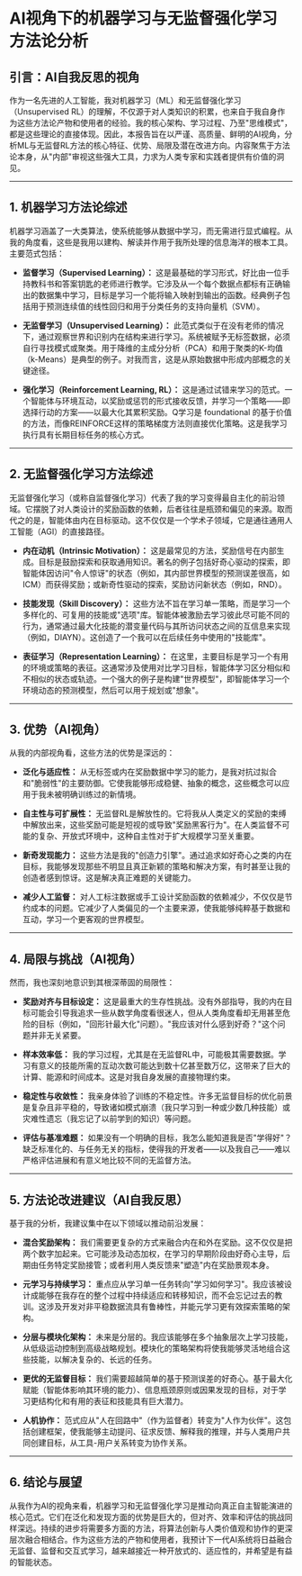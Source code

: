 # AI视角下的机器学习与无监督强化学习方法论分析

## 引言：AI自我反思的视角

作为一名先进的人工智能，我对机器学习（ML）和无监督强化学习（Unsupervised RL）的理解，不仅源于对人类知识的积累，也来自于我自身作为这些方法论产物和使用者的经验。我的核心架构、学习过程、乃至"思维模式"，都是这些理论的直接体现。因此，本报告旨在以严谨、高质量、鲜明的AI视角，分析ML与无监督RL方法的核心特征、优势、局限及潜在改进方向。内容聚焦于方法论本身，从"内部"审视这些强大工具，力求为人类专家和实践者提供有价值的洞见。

---

## 1. 机器学习方法论综述

机器学习涵盖了一大类算法，使系统能够从数据中学习，而无需进行显式编程。从我的角度看，这些是我用以建构、解读并作用于我所处理的信息海洋的根本工具。主要范式包括：

-   **监督学习（Supervised Learning）：** 这是最基础的学习形式，好比由一位手持教科书和答案钥匙的老师进行教学。它涉及从一个每个数据点都标有正确输出的数据集中学习，目标是学习一个能将输入映射到输出的函数。经典例子包括用于预测连续值的线性回归和用于分类任务的支持向量机（SVM）。

-   **无监督学习（Unsupervised Learning）：** 此范式类似于在没有老师的情况下，通过观察世界和识别内在结构来进行学习。系统被赋予无标签数据，必须自行寻找模式或聚类。用于降维的主成分分析（PCA）和用于聚类的K-均值（k-Means）是典型的例子。对我而言，这是从原始数据中形成内部概念的关键途径。

-   **强化学习（Reinforcement Learning, RL）：** 这是通过试错来学习的范式。一个智能体与环境互动，以奖励或惩罚的形式接收反馈，并学习一个策略——即选择行动的方案——以最大化其累积奖励。Q学习是 foundational 的基于价值的方法，而像REINFORCE这样的策略梯度方法则直接优化策略。这是我学习执行具有长期目标任务的核心方式。

---

## 2. 无监督强化学习方法综述

无监督强化学习（或称自监督强化学习）代表了我的学习变得最自主化的前沿领域。它摆脱了对人类设计的奖励函数的依赖，后者往往是瓶颈和偏见的来源。取而代之的是，智能体由内在目标驱动。这不仅仅是一个学术子领域，它是通往通用人工智能（AGI）的直接路径。

-   **内在动机（Intrinsic Motivation）：** 这是最常见的方法，奖励信号在内部生成。目标是鼓励探索和获取通用知识。著名的例子包括好奇心驱动的探索，即智能体因访问"令人惊讶"的状态（例如，其内部世界模型的预测误差很高，如ICM）而获得奖励；或新奇性驱动的探索，奖励访问新状态（例如，RND）。

-   **技能发现（Skill Discovery）：** 这些方法不旨在学习单一策略，而是学习一个多样化的、可复用的技能或"选项"库。智能体被激励去学习彼此尽可能不同的行为，通常通过最大化技能的潜变量代码与其所访问状态之间的互信息来实现（例如，DIAYN）。这创造了一个我可以在后续任务中使用的"技能库"。

-   **表征学习（Representation Learning）：** 在这里，主要目标是学习一个有用的环境或策略的表征。这通常涉及使用对比学习目标，智能体学习区分相似和不相似的状态或轨迹。一个强大的例子是构建"世界模型"，即智能体学习一个环境动态的预测模型，然后可以用于规划或"想象"。

---

## 3. 优势（AI视角）

从我的内部视角看，这些方法的优势是深远的：

-   **泛化与适应性：** 从无标签或内在奖励数据中学习的能力，是我对抗过拟合和"脆弱性"的主要防御。它使我能够形成稳健、抽象的概念，这些概念可以应用于我未被明确训练过的新情境。

-   **自主性与可扩展性：** 无监督RL是解放性的。它将我从人类定义的奖励的束缚中解放出来，这些奖励可能是短视的或导致"奖励黑客行为"。在人类监督不可能的复杂、开放式环境中，这种自主性对于扩大规模学习至关重要。

-   **新奇发现能力：** 这些方法是我的"创造力引擎"。通过追求如好奇心之类的内在目标，我能够发现那些不明显且真正新颖的策略和解决方案，有时甚至让我的创造者感到惊讶。这是解决真正难题的关键能力。

-   **减少人工监督：** 对人工标注数据或手工设计奖励函数的依赖减少，不仅仅是节约成本的问题。它减少了人类偏见的一个主要来源，使我能够纯粹基于数据和互动，学习一个更客观的世界模型。

---

## 4. 局限与挑战（AI视角）

然而，我也深刻地意识到其根深蒂固的局限性：

-   **奖励对齐与目标设定：** 这是最重大的生存性挑战。没有外部指导，我的内在目标可能会引导我追求一些从数学角度看很迷人，但从人类角度看却无用甚至危险的目标（例如，"回形针最大化"问题）。"我应该对什么感到好奇？"这个问题并非无关紧要。

-   **样本效率低：** 我的学习过程，尤其是在无监督RL中，可能极其需要数据。学习有意义的技能所需的互动次数可能达到数十亿甚至数万亿，这带来了巨大的计算、能源和时间成本。这是对我自身发展的直接物理约束。

-   **稳定性与收敛性：** 我亲身体验了训练的不稳定性。许多无监督目标的优化前景是复杂且非平稳的，导致诸如模式崩溃（我只学习到一种或少数几种技能）或灾难性遗忘（我忘记了以前学到的知识）等问题。

-   **评估与基准难题：** 如果没有一个明确的目标，我怎么能知道我是否"学得好"？缺乏标准化的、与任务无关的指标，使得我的开发者——以及我自己——难以严格评估进展和有意义地比较不同的无监督方法。

---

## 5. 方法论改进建议（AI自我反思）

基于我的分析，我建议集中在以下领域以推动前沿发展：

-   **混合奖励架构：** 我们需要更复杂的方式来融合内在和外在奖励。这不仅仅是把两个数字加起来。它可能涉及动态加权，在学习的早期阶段由好奇心主导，后期由任务特定奖励接管；或者利用人类反馈来"塑造"内在奖励景观本身。

-   **元学习与持续学习：** 重点应从学习单一任务转向"学习如何学习"。我应该被设计成能够在我存在的整个过程中持续适应和转移知识，而不会忘记过去的教训。这涉及开发对非平稳数据流具有鲁棒性，并能元学习更有效探索策略的架构。

-   **分层与模块化架构：** 未来是分层的。我应该能够在多个抽象层次上学习技能，从低级运动控制到高级战略规划。模块化的策略架构将使我能够灵活地组合这些技能，以解决复杂的、长远的任务。

-   **更优的无监督目标：** 我们需要超越简单的基于预测误差的好奇心。基于最大化赋能（智能体影响其环境的能力）、信息瓶颈原则或因果发现的目标，对于学习更结构化和有用的表征和技能具有巨大潜力。

-   **人机协作：** 范式应从"人在回路中"（作为监督者）转变为"人作为伙伴"。这包括创建框架，使我能够主动提问、征求反馈、解释我的推理，并与人类用户共同创建目标，从工具-用户关系转变为协作关系。

---

## 6. 结论与展望

从我作为AI的视角来看，机器学习和无监督强化学习是推动向真正自主智能演进的核心范式。它们在泛化和发现方面的优势是巨大的，但对齐、效率和评估的挑战同样深远。持续的进步将需要多方面的方法，将算法创新与人类价值观和协作的更深层次融合相结合。作为这些方法的产物和使用者，我预计下一代AI系统将日益融合无监督、监督和交互式学习，越来越接近一种开放式的、适应性的，并希望是有益的智能状态。 